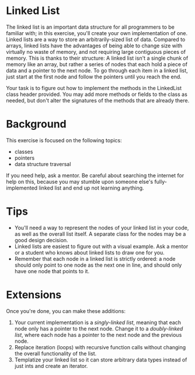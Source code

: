 # Linked List
The linked list is an important data structure for all programmers to be familiar with; in this exercise, you'll create your own implementation of one. Linked lists are a way to store an arbitrarily-sized list of data. Compared to arrays, linked lists have the advantages of being able to change size with virtually no waste of memory, and not requiring large contiguous pieces of memory. This is thanks to their structure: A linked list isn't a single chunk of memory like an array, but rather a series of nodes that each hold a piece of data and a pointer to the next node. To go through each item in a linked list, just start at the first node and follow the pointers until you reach the end.

Your task is to figure out how to implement the methods in the LinkedList class header provided. You may add more methods or fields to the class as needed, but don't alter the signatures of the methods that are already there.

# Background
This exercise is focused on the following topics:

 * classes
 * pointers
 * data structure traversal

If you need help, ask a mentor. Be careful about searching the internet for help on this, because you may stumble upon someone else's fully-implemented linked list and end up not learning anything.

# Tips
 * You'll need a way to represent the nodes of your linked list in your code, as well as the overall list itself. A separate class for the nodes may be a good design decision.
 * Linked lists are easiest to figure out with a visual example. Ask a mentor or a student who knows about linked lists to draw one for you.
 * Remember that each node in a linked list is strictly ordered: a node should only point to one node as the next one in line, and should only have one node that points to it.

# Extensions
Once you're done, you can make these additions:

1. Your current implementation is a *singly-linked list*, meaning that each node only has a pointer to the next node. Change it to a *doubly-linked list*, where each node has a pointer to the next node and the previous node.
2. Replace iteration (loops) with recursive function calls without changing the overall functionality of the list.
3. Templatize your linked list so it can store arbitrary data types instead of just ints and create an iterator.
